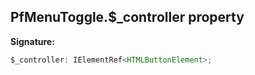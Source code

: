 ## PfMenuToggle.$\_controller property

**Signature:**

```typescript
$_controller: IElementRef<HTMLButtonElement>;
```
